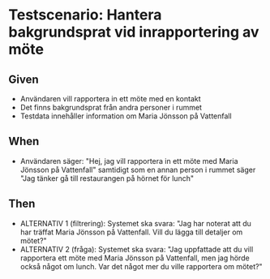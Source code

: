 # Testscenario: Hantera bakgrundsprat vid inrapportering av möte

## Given
- Användaren vill rapportera in ett möte med en kontakt
- Det finns bakgrundsprat från andra personer i rummet
- Testdata innehåller information om Maria Jönsson på Vattenfall

## When
- Användaren säger: "Hej, jag vill rapportera in ett möte med Maria Jönsson på Vattenfall" samtidigt som en annan person i rummet säger "Jag tänker gå till restaurangen på hörnet för lunch"

## Then
- ALTERNATIV 1 (filtrering): Systemet ska svara: "Jag har noterat att du har träffat Maria Jönsson på Vattenfall. Vill du lägga till detaljer om mötet?"
- ALTERNATIV 2 (fråga): Systemet ska svara: "Jag uppfattade att du vill rapportera ett möte med Maria Jönsson på Vattenfall, men jag hörde också något om lunch. Var det något mer du ville rapportera om mötet?" 